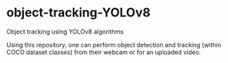 # object-tracking-YOLOv8
Object tracking using YOLOv8 algorithms

Using this repository, one can perform object detection and tracking (within COCO dataset classes) from their webcam or for an uploaded video.
